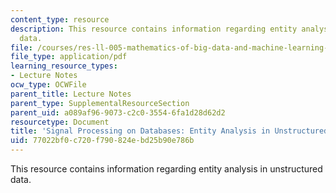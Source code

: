 ```yaml
---
content_type: resource
description: This resource contains information regarding entity analysis in unstructured
  data.
file: /courses/res-ll-005-mathematics-of-big-data-and-machine-learning-january-iap-2020/77022bf0c720f790824ebd25b90e786b_MITRES_LL_005F12_Lec3.pdf
file_type: application/pdf
learning_resource_types:
- Lecture Notes
ocw_type: OCWFile
parent_title: Lecture Notes
parent_type: SupplementalResourceSection
parent_uid: a089af96-9073-c2c0-3554-6fa1d28d62d2
resourcetype: Document
title: 'Signal Processing on Databases: Entity Analysis in Unstructured Data'
uid: 77022bf0-c720-f790-824e-bd25b90e786b
---
```

This resource contains information regarding entity analysis in unstructured data.

